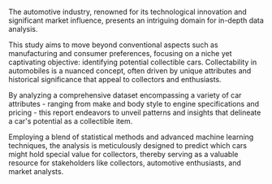 The automotive industry, renowned for its technological innovation and significant market influence, presents an intriguing domain for in-depth data analysis. 

This study aims to move beyond conventional aspects such as manufacturing and consumer preferences, focusing on a niche yet captivating objective: identifying potential collectible cars. Collectability in automobiles is a nuanced concept, often driven by unique attributes and historical significance that appeal to collectors and enthusiasts. 

By analyzing a comprehensive dataset encompassing a variety of car attributes - ranging from make and body style to engine specifications and pricing - this report endeavors to unveil patterns and insights that delineate a car's potential as a collectible item. 

Employing a blend of statistical methods and advanced machine learning techniques, the analysis is meticulously designed to predict which cars might hold special value for collectors, thereby serving as a valuable resource for stakeholders like collectors, automotive enthusiasts, and market analysts.
